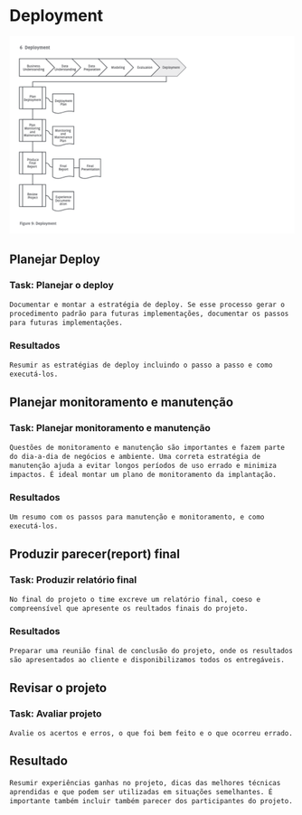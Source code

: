 # Deployment

![imagem_11](../images/imagem_11.png)


## Planejar Deploy
### Task: Planejar o deploy
    Documentar e montar a estratégia de deploy. Se esse processo gerar o procedimento padrão para futuras implementações, documentar os passos para futuras implementações.

### Resultados
    Resumir as estratégias de deploy incluindo o passo a passo e como executá-los.

## Planejar monitoramento e manutenção
### Task: Planejar monitoramento e manutenção
    Questões de monitoramento e manutenção são importantes e fazem parte do dia-a-dia de negócios e ambiente. Uma correta estratégia de manutenção ajuda a evitar longos períodos de uso errado e minimiza impactos. É ideal montar um plano de monitoramento da implantação.

### Resultados
    Um resumo com os passos para manutenção e monitoramento, e como executá-los.


## Produzir parecer(report) final
### Task: Produzir relatório final
    No final do projeto o time excreve um relatório final, coeso e compreensível que apresente os reultados finais do projeto.

### Resultados
    Preparar uma reunião final de conclusão do projeto, onde os resultados são apresentados ao cliente e disponibilizamos todos os entregáveis.


## Revisar o projeto
### Task: Avaliar projeto
    Avalie os acertos e erros, o que foi bem feito e o que ocorreu errado.

## Resultado
    Resumir experiências ganhas no projeto, dicas das melhores técnicas aprendidas e que podem ser utilizadas em situações semelhantes. É importante também incluir também parecer dos participantes do projeto.            